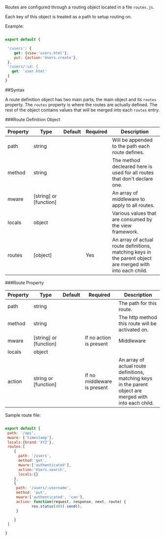 
Routes are configured through a routing object located in a file `routes.js`.

Each key of this object is treated as a path to setup routing on. 

Example:

```javascript

export default {

 '/users': {
    get: {view:'users.html'},
    put: {action:'Users.create'},
 },
 '/users/:id: {
   get: 'user.html'
 }
}

```

##Syntax

A route definition object has two main parts; the main object and its `routes` property.
The `routes` property is where the routes are actually defined. The rest of
the object contains values that will be merged into each `routes` entry.

###Route Definition Object

| Property | Type              | Default | Required | Description |
| -------- | ----------------- | ------- | -------- | ----------- |
| path     | string            |         |          | Will be appended to the path each route defines.
| method   | string            |         |          | The method decleared here is used for all routes that don't declare one.
| mware    | [string] or [function]|     |          | An array of middleware to  apply to all routes.
| locals   | object            |         |          | Various values that are consumed by the view framework.
| routes   | [object]          |         | Yes      | An array of actual route definitions, matching keys in the parent object are merged with into each child.

###Route Property

| Property | Type                  | Default | Required                   | Description |
| -------- | --------------------- | ------- | -------------------------- | ----------- |
| path     | string                |         |                            | The path for this route.
| method   | string                |         |                            | The http method this route will be activated on.
| mware    | [string] or [function]|         | If no action is present    | Middleware
| locals   | object                |         |                            | 
| action   | string or [function]  |         | If no middleware is present| An array of actual route definitions, matching keys in the parent object are merged with into each child.



Sample route file:

```javascript

export default {
 path: '/api',
 mware: ['timestamp'],
 locals:{brand:'XYZ'},
 routes:[
    {
      path: '/users',
      method:'get', 
      mware:['authenticated'], 
      action:'Users.search', 
      locals:{}
    },
    {
     path: '/users/:username',
     method: 'put',
     mware:['authenticated', 'can'],
     action: function(request, response, next, route) {
            res.status(409).send();
     }

    }
 ]

}

```
